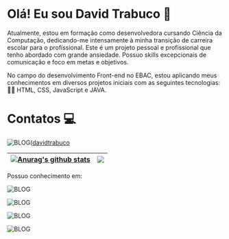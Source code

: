  
                                                  

# Olá! Eu sou David Trabuco 👋


Atualmente, estou em formação como desenvolvedora cursando Ciência da Computação, dedicando-me intensamente à minha transição de carreira escolar para o profissional. Este é um projeto pessoal e profissional que tenho abordado com grande ansiedade. Possuo skills  excepcionais de comunicação e foco em metas e objetivos.

No campo do desenvolvimento Front-end no EBAC, estou aplicando meus conhecimentos em diversos projetos iniciais com as seguintes tecnologias: 👩‍💻 HTML, CSS, JavaScript e JAVA. 

# Contatos 💻
![BLOG](https://img.shields.io/badge/Instagram-E4405F?style=for-the-badge&logo=instagram&logoColor=white)([davidtrabuco](https://www.instagram.com/davidtrabuco_20/)

| <a href="https://github.com/DavidTrabuco/github-readme-stats"><img align="center" src="https://github-readme-stats.vercel.app/api?username=anuraghazra&show_icons=true&include_all_commits=true&theme=buefy&hide_border=true" alt="Anurag's github stats" /></a> | <a href="https://github.com/DavidTrabuco/github-readme-stats"><img align="center" src="https://github-readme-stats.vercel.app/api/top-langs/?username=anuraghazra&layout=compact&theme=buefy&hide_border=true" /></a> |
| ------------- | ------------- |




Possuo conhecimento em:
 
![BLOG](https://img.shields.io/badge/HTML5-E34F26?style=for-the-badge&logo=html5&logoColor=white)

![BLOG](https://img.shields.io/badge/CSS3-1572B6?style=for-the-badge&logo=css3&logoColor=white)  

![BLOG](https://img.shields.io/badge/JavaScript-F7DF1E?style=for-the-badge&logo=javascript&logoColor=black)

![BLOG](https://img.shields.io/badge/Java-ED8B00?style=for-the-badge&logo=openjdk&logoColor=white)

<!---
DavidTrabuco/DavidTrabuco is a ✨ special ✨ repository because its `README.md` (this file) appears on your GitHub profile.
You can click the Preview link to take a look at your changes.
--->
